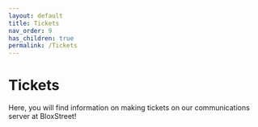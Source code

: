 ```yaml
---
layout: default
title: Tickets
nav_order: 9
has_children: true
permalink: /Tickets 
---
```



# Tickets

Here, you will find information on making tickets on our communications server at BloxStreet!


